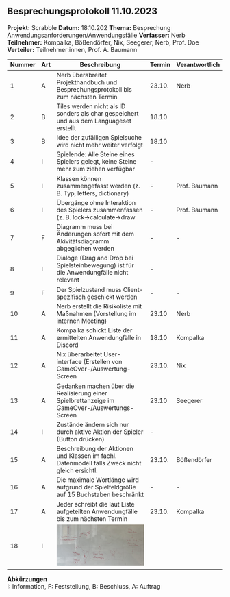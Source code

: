 
## Besprechungsprotokoll 11.10.2023

**Projekt:** Scrabble 
**Datum:** 18.10.202 
**Thema:** Besprechung Anwendungsanforderungen/Anwendungsfälle
**Verfasser:** Nerb  
**Teilnehmer:** Kompalka, Bößendörfer, Nix, Seegerer, Nerb, Prof. Doe 
**Verteiler:** Teilnehmer:innen, Prof. A. Baumann

| Nummer | Art | Beschreibung                                                                                   | Termin | Verantwortlich |
|--------|-----|------------------------------------------------------------------------------------------------|--------|----------------|
| 1      | A   | Nerb überabreitet Projekthandbuch und Besprechungsprotokoll bis zum nächsten Termin            | 23.10. | Nerb           |  
| 2      | B   | Tiles werden nicht als ID sonders als char gespeichert und aus dem Languageset erstellt        | 18.10  |                |  
| 3      | B   | Idee der zufälligen Spielsuche wird nicht mehr weiter verfolgt                                 | 18.10  |                |
| 4      | I   | Spielende: Alle Steine eines Spielers gelegt, keine Steine mehr zum ziehen verfügbar           | -      |                |
| 5      | I   | Klassen können zusammengefasst werden (z. B. Typ, letters, dictionary)                         | -      | Prof. Baumann  |  
| 6      | I   | Übergänge ohne Interaktion des Spielers zusammenfassen (z. B. lock->calculate->draw            | -      | Prof. Baumann  |  
| 7      | F   | Diagramm muss bei Änderungen sofort mit dem Akivitätsdiagramm abgeglichen werden               | -      | -              |
| 8      | I   | Dialoge (Drag and Drop bei Spielsteinbewegung) ist für die Anwendungfälle nicht relevant       | -      |                |
| 9      | F   | Der Spielzustand muss Client-spezifisch geschickt werden                                       | -      | -              | 
| 10     | A   | Nerb erstellt die Risikoliste mit Maßnahmen (Vorstellung im internen Meeting)                  | 23.10  | Nerb           | 
| 11     | A   | Kompalka schickt Liste der ermittelten Anwendungfälle in Discord                               | 18.10  | Kompalka       |  
| 12     | A   | Nix überarbeitet User-interface (Erstellen von GameOver-/Auswertung-Screen                     | 23.10. | Nix            |
| 13     | A   | Gedanken machen über die Realisierung einer Spielbrettanzeige im GameOver-/Auswertungs-Screen  | 23.10  | Seegerer       |  
| 14     | I   | Zustände ändern sich nur durch aktive Aktion der Spieler (Button drücken)                      | -      |                |   
| 15     | A   | Beschreibung der Aktionen und Klassen im fachl. Datenmodell falls Zweck nicht gleich ersichtl. | 23.10. | Bößendörfer    |
| 16     | A   | Die maximale Wortlänge wird aufgrund der Spielfeldgröße auf 15 Buchstaben beschränkt           | -      | -              |  
| 17     | A   | Jeder schreibt die laut Liste aufgeteilten Anwendungfälle bis zum nächsten Termin              | 23.10. | Kompalka       |
| 18     | I   | ![Tafelanschrieb](../resources/Tafelanschrieb_18.10.jpeg)                                      |        |                |

**Abkürzungen**  
I: Information, F: Feststellung, B: Beschluss, A: Auftrag
